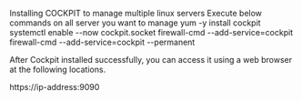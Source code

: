Installing COCKPIT to manage multiple linux servers
Execute below commands on all server you want to manage
yum -y install cockpit
systemctl enable --now cockpit.socket
firewall-cmd --add-service=cockpit
firewall-cmd --add-service=cockpit --permanent

After Cockpit installed successfully, you can access it using a web browser at the following locations.

https://ip-address:9090